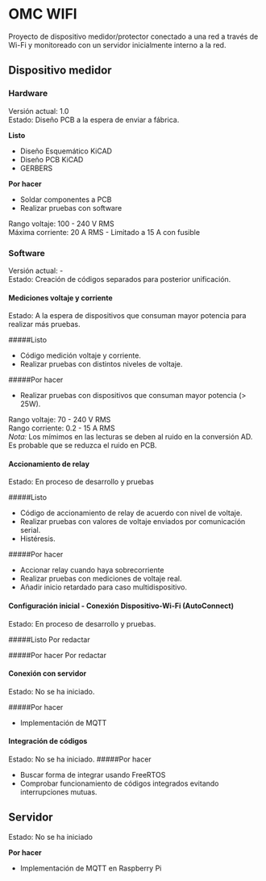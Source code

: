 # OMC WIFI

Proyecto de dispositivo medidor/protector conectado a una red a través de Wi-Fi y monitoreado con un servidor inicialmente interno a la red.

## Dispositivo medidor

### Hardware
Versión actual: 1.0\
Estado: Diseño PCB a la espera de enviar a fábrica.

**Listo**
- Diseño Esquemático KiCAD
- Diseño PCB KiCAD
- GERBERS

**Por hacer**
- Soldar componentes a PCB
- Realizar pruebas con software

Rango voltaje: 100 - 240 V RMS\
Máxima corriente: 20 A RMS - Limitado a 15 A con fusible

### Software
Versión actual: -\
Estado: Creación de códigos separados para posterior unificación.

#### Mediciones voltaje y corriente
Estado: A la espera de dispositivos que consuman mayor potencia para realizar más pruebas.

#####Listo
- Código medición voltaje y corriente.
- Realizar pruebas con distintos niveles de voltaje.

#####Por hacer
- Realizar pruebas con dispositivos que consuman mayor potencia (> 25W).

Rango voltaje: 70 - 240 V RMS\
Rango corriente: 0.2 - 15 A RMS\
*Nota:* Los mímimos en las lecturas se deben al ruido en la conversión AD. Es probable que se reduzca el ruido en PCB.

#### Accionamiento de relay
Estado: En proceso de desarrollo y pruebas

#####Listo
- Código de accionamiento de relay de acuerdo con nivel de voltaje.
- Realizar pruebas con valores de voltaje enviados por comunicación serial.
- Histéresis.

#####Por hacer
- Accionar relay cuando haya sobrecorriente
- Realizar pruebas con mediciones de voltaje real.
- Añadir inicio retardado para caso multidispositivo.

#### Configuración inicial - Conexión Dispositivo-Wi-Fi (AutoConnect)
Estado: En proceso de desarrollo y pruebas.

#####Listo
Por redactar

#####Por hacer
Por redactar

#### Conexión con servidor
Estado: No se ha iniciado.

#####Por hacer
- Implementación de MQTT

#### Integración de códigos
Estado: No se ha iniciado.
#####Por hacer
- Buscar forma de integrar usando FreeRTOS
- Comprobar funcionamiento de códigos integrados evitando interrupciones mutuas.


## Servidor
Estado: No se ha iniciado

**Por hacer**
- Implementación de MQTT en Raspberry Pi









